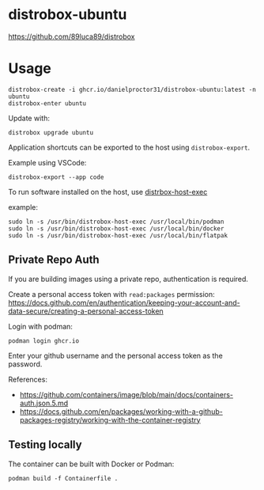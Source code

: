 # distrobox-ubuntu

https://github.com/89luca89/distrobox

# Usage
```
distrobox-create -i ghcr.io/danielproctor31/distrobox-ubuntu:latest -n ubuntu
distrobox-enter ubuntu
```

Update with:
```
distrobox upgrade ubuntu
```

Application shortcuts can be exported to the host using `distrobox-export`.

Example using VSCode:
```
distrobox-export --app code
```

To run software installed on the host, use [distrbox-host-exec](https://github.com/89luca89/distrobox/blob/main/docs/usage/distrobox-host-exec.md)

example:
```
sudo ln -s /usr/bin/distrobox-host-exec /usr/local/bin/podman
sudo ln -s /usr/bin/distrobox-host-exec /usr/local/bin/docker
sudo ln -s /usr/bin/distrobox-host-exec /usr/local/bin/flatpak
```

## Private Repo Auth
If you are building images using a private repo, authentication is required.

Create a personal access token with `read:packages` permission: https://docs.github.com/en/authentication/keeping-your-account-and-data-secure/creating-a-personal-access-token

Login with podman:
```
podman login ghcr.io
```
Enter your github username and the personal access token as the password.

References:
- https://github.com/containers/image/blob/main/docs/containers-auth.json.5.md
- https://docs.github.com/en/packages/working-with-a-github-packages-registry/working-with-the-container-registry

## Testing locally

The container can be built with Docker or Podman:
```
podman build -f Containerfile .
```
